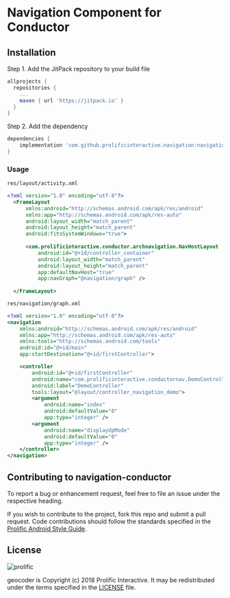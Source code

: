 # Navigation Component for Conductor




## Installation

Step 1. Add the JitPack repository to your build file

```groovy
allprojects {
  repositories {
    ...
    maven { url 'https://jitpack.io' }
  }
}
```

Step 2. Add the dependency

```groovy
dependencies {
    implementation 'com.github.prolificinteractive.navigation:navigation-conductor:0.1.0'
}
```

### Usage


```xml
res/layout/activity.xml

<?xml version="1.0" encoding="utf-8"?>
  <FrameLayout 
      xmlns:android="http://schemas.android.com/apk/res/android"
      xmlns:app="http://schemas.android.com/apk/res-auto"
      android:layout_width="match_parent"
      android:layout_height="match_parent"
      android:fitsSystemWindows="true">
  
      <com.prolificinteractive.conductor.archnavigation.NavHostLayout
          android:id="@+id/controller_container"
          android:layout_width="match_parent"
          android:layout_height="match_parent"
          app:defaultNavHost="true"
          app:navGraph="@navigation/graph" />
  
  </FrameLayout>
```

```xml
res/navigation/graph.xml

<?xml version="1.0" encoding="utf-8"?>
<navigation 
    xmlns:android="http://schemas.android.com/apk/res/android"
    xmlns:app="http://schemas.android.com/apk/res-auto"
    xmlns:tools="http://schemas.android.com/tools"
    android:id="@+id/main"
    app:startDestination="@+id/firstController">

    <controller
        android:id="@+id/firstController"
        android:name="com.prolificinteractive.conductornav.DemoController"
        android:label="DemoController"
        tools:layout="@layout/controller_navigation_demo">
        <argument
            android:name="index"
            android:defaultValue="0"
            app:type="integer" />
        <argument
            android:name="displayUpMode"
            android:defaultValue="0"
            app:type="integer" />
    </controller>
</navigation>
```

## Contributing to navigation-conductor

To report a bug or enhancement request, feel free to file an issue under the respective heading.

If you wish to contribute to the project, fork this repo and submit a pull request. Code contributions should follow the standards specified in the [Prolific Android Style Guide](https://github.com/prolificinteractive/android-code-styles).

## License

![prolific](https://s3.amazonaws.com/prolificsitestaging/logos/Prolific_Logo_Full_Color.png)

geocoder is Copyright (c) 2018 Prolific Interactive. It may be redistributed under the terms specified in the [LICENSE] file.

[LICENSE]: ./LICENSE
